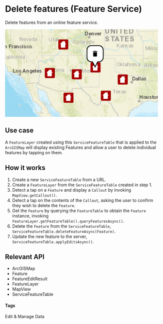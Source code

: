 # Delete features (Feature Service)

Delete features from an online feature service.

![Delete Features (Feature Service)](delete-features-feature-service.png)

## Use case

A `FeatureLayer` created using this `ServiceFeatureTable` that is applied to the `ArcGISMap` will display existing Features and allow a user to delete individual features by tapping on them.

## How it works

1. Create a new `ServiceFeatureTable` from a URL.
1. Create a `FeatureLayer` from the `ServiceFeatureTable` created in step 1.
1. Detect a tap on a `Feature` and display a `Callout` by invoking `MapView.getCallout()`.
1. Detect a tap on the contents of the `Callout`, asking the user to confirm they wish to delete the `Feature`.
1. Get the `Feature` by querying the `FeatureTable` to obtain the `Feature` instance, invoking `FeatureLayer.getFeatureTable().queryFeaturesAsync()`.
1. Delete the `Feature` from the `ServiceFeatureTable`, `ServiceFeatureTable.deleteFeatureAsync(Feature)`.
1. Update the new feature to the server, `ServiceFeatureTable.applyEditsAsync()`.

## Relevant API

* ArcGISMap
* Feature
* FeatureEditResult
* FeatureLayer
* MapView
* ServiceFeatureTable

#### Tags
Edit & Manage Data
